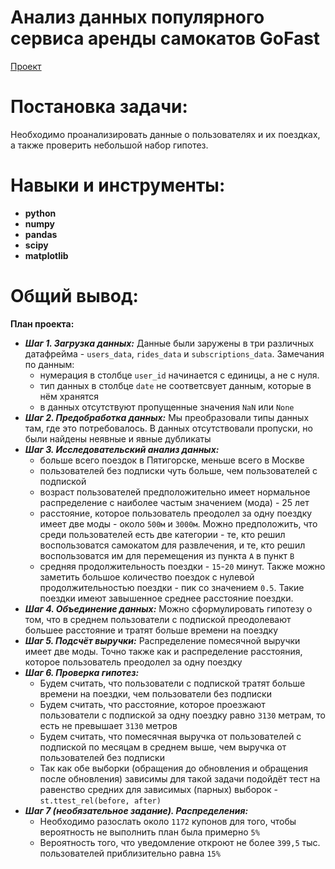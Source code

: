# Анализ данных популярного сервиса аренды самокатов GoFast 
[Проект](Яндекс.Практикум%20Проект%20№5%20Анализ%20данных%20популярного%20сервиса%20аренды%20самокатов%20GoFast.ipynb)  
# Постановка задачи:    
Необходимо проанализировать данные о пользователях и их поездках, а также проверить небольшой набор гипотез.
# Навыки и инструменты:  
* **python**
* **numpy**
* **pandas**
* **scipy**
* **matplotlib**
# Общий вывод:
**План проекта:**
- ***Шаг 1. Загрузка данных:*** 
    Данные были заружены в три различных датафрейма - `users_data`, `rides_data` и `subscriptions_data`. Замечания по данным:
    * нумерация в столбце `user_id` начинается с единицы, а не с нуля.
    * тип данных в столбце `date` не соответсвует данным, которые в нём хранятся
    * в данных отсутствуют пропущенные значения `NaN` или `None` 
- ***Шаг 2. Предобработка данных:*** 
    Мы преобразовали типы данных там, где это потребовалось. В данных отсутствовали пропуски, но были найдены неявные и явные дубликаты
- ***Шаг 3. Исследовательский анализ данных:***
    * больше всего поездок в Пятигорске, меньше всего в Москве
    * пользователей без подписки чуть больше, чем пользователей с подпиской
    * возраст пользователей предположительно имеет нормальное распределение с наиболее частым значением (мода) - 25 лет
    * расстояние, которое пользователь преодолел за одну поездку имеет две моды - около `500м` и `3000м`. Можно предположить, что среди пользователей есть две категории - те, кто решил воспользоватся самокатом для развлечения, и те, кто решил воспользоватся им для перемещения из пункта `A` в пункт `B`
    * средняя продолжительность поездки - `15`-`20` минут. Также можно заметить большое количество поездок с нулевой продолжительностью поездки - пик со значением `0.5`. Такие поездки имеют завышенное среднее расстояние поездки.
- ***Шаг 4. Объединение данных:*** 
    Можно сформулировать гипотезу о том, что в среднем пользователи с подпиской преодолевают большее расстояние и тратят больше времени на поездку
- ***Шаг 5. Подсчёт выручки:*** 
    Распределение помесячной выручки имеет две моды. Точно также как и распределение расстояния, которое пользователь преодолел за одну поездку
- ***Шаг 6. Проверка гипотез:***
    * Будем считать, что пользователи с подпиской тратят больше времени на поездки, чем пользователи без подписки
    * Будем считать, что расстояние, которое проезжают пользователи с подпиской за одну поездку равно `3130` метрам, то есть не превышает `3130` метров
    * Будем считать, что помесячная выручка от пользователей с подпиской по месяцам в среднем выше, чем выручка от пользователей без подписки
    * Так как обе выборки (обращения до обновления и обращения после обновления) зависимы для такой задачи подойдёт тест на равенство средних для зависимых (парных) выборок - `st.ttest_rel(before, after)`
- ***Шаг 7 (необязательное задание). Распределения:***
    * Необходимо разослать около `1172` купонов для того, чтобы вероятность не выполнить план была примерно `5%`
    * Вероятность того, что уведомление откроют не более `399,5` тыс. пользователей приблизительно равна `15%`
